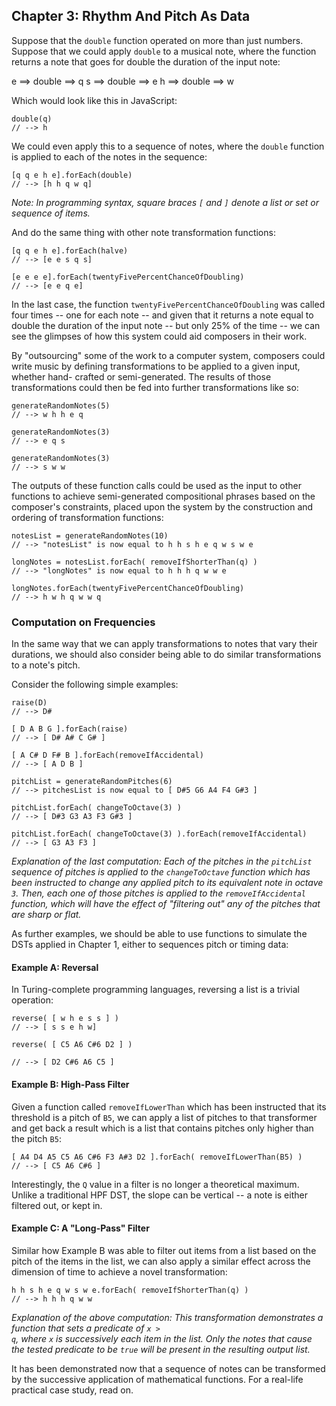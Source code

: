 ## Chapter 3: Rhythm And Pitch As Data

Suppose that the `double` function operated on more than just numbers. Suppose
that we could apply `double` to a musical note, where the function returns a 
note that goes for double the duration of the input note:

<bigcode><note>e</note> ==> double ==> <note>q</note>
<note>s</note> ==> double ==> <note>e</note>
<note>h</note> ==> double ==> <note>w</note></bigcode>

Which would look like this in JavaScript:

<pre><code>double(<note>q</note>)
// --> <note>h</note>
</code></pre>

We could even apply this to a sequence of notes, where the `double` function is
applied to each of the notes in the sequence:

<pre><code>[<note>q</note> <note>q</note> <note>e</note> <note>h</note> <note>e</note>].forEach(double)
// --> [<note>h</note> <note>h</note> <note>q</note> <note>w</note> <note>q</note>]
</code></pre>

*Note: In programming syntax, square braces `[` and `]` denote a list or set or
sequence of items.*

And do the same thing with other note transformation functions:

<pre><code>[<note>q</note> <note>q</note> <note>e</note> <note>h</note> <note>e</note>].forEach(halve)
// --> [<note>e</note> <note>e</note> <note>s</note> <note>q</note> <note>s</note>]

[<note>e</note> <note>e</note> <note>e</note> <note>e</note>].forEach(twentyFivePercentChanceOfDoubling)
// --> [<note>e</note> <note>e</note> <note>q</note> <note>e</note>]
</code></pre>

In the last case, the function `twentyFivePercentChanceOfDoubling` was called
four times -- one for each note -- and given that it returns a note equal to 
double the duration of the input note -- but only 25% of the time -- we can see
the glimpses of how this system could aid composers in their work.

By "outsourcing" some of the work to a computer system, composers could write 
music by defining transformations to be applied to a given input, whether hand-
crafted or semi-generated. The results of those transformations could then be
fed into further transformations like so:

<pre><code>generateRandomNotes(5)
// --> <note-list>w h h e q</note-list>

generateRandomNotes(3)
// --> <note-list>e q s</note-list>

generateRandomNotes(3)
// --> <note-list>s w w</note-list>
</code></pre>

The outputs of these function calls could be used as the input to other 
functions to achieve semi-generated compositional phrases based on the 
composer's constraints, placed upon the system by the construction and ordering
of transformation functions:

<pre><code>notesList = generateRandomNotes(10)
// --> "notesList" is now equal to <note-list>h h s h e q w s w e</note-list>

longNotes = notesList.forEach( removeIfShorterThan(<note>q</note>) )
// --> "longNotes" is now equal to <note-list>h h h q w w e</note-list>

longNotes.forEach(twentyFivePercentChanceOfDoubling)
// --> <note-list>h w h q w w q</note-list></code></pre>

### Computation on Frequencies

In the same way that we can apply transformations to notes that vary their 
durations, we should also consider being able to do similar transformations to
a note's pitch.

Consider the following simple examples:

```
raise(D)
// --> D#

[ D A B G ].forEach(raise)
// --> [ D# A# C G# ]

[ A C# D F# B ].forEach(removeIfAccidental)
// --> [ A D B ]

pitchList = generateRandomPitches(6)
// --> pitchesList is now equal to [ D#5 G6 A4 F4 G#3 ]

pitchList.forEach( changeToOctave(3) )
// --> [ D#3 G3 A3 F3 G#3 ]

pitchList.forEach( changeToOctave(3) ).forEach(removeIfAccidental)
// --> [ G3 A3 F3 ]
```

*Explanation of the last computation: Each of the pitches in the `pitchList` 
sequence of pitches is applied to the `changeToOctave` function which has been 
instructed to change any applied pitch to its equivalent note in octave `3`. 
Then, each one of those pitches is applied to the `removeIfAccidental` function, 
which will have the effect of "filtering out" any of the pitches that are sharp 
or flat.*

As further examples, we should be able to use functions to simulate the DSTs 
applied in Chapter 1, either to sequences pitch or timing data:

#### Example A: Reversal

In Turing-complete programming languages, reversing a list is a trivial 
operation:

<pre><code>reverse( [<note> w h e s s</note> ] )
// --> [ <note>s s e h w</note>]

reverse( [ C5 A6 C#6 D2 ] )

// --> [ D2 C#6 A6 C5 ]
</code></pre>

#### Example B: High-Pass Filter

Given a function called `removeIfLowerThan` which has been instructed that its
threshold is a pitch of `B5`, we can apply a list of pitches to that transformer
and get back a result which is a list that contains pitches only higher than the
pitch `B5`:

```
[ A4 D4 A5 C5 A6 C#6 F3 A#3 D2 ].forEach( removeIfLowerThan(B5) )
// --> [ C5 A6 C#6 ]
```

Interestingly, the `Q` value in a filter is no longer a theoretical maximum. 
Unlike a traditional HPF DST, the slope can be vertical -- a note is either 
filtered out, or kept in.

#### Example C: A "Long-Pass" Filter

Similar how Example B was able to filter out items from a list based on the 
pitch of the items in the list, we can also apply a similar effect across the 
dimension of time to achieve a novel transformation:

<pre><code><note-list>h h s h e q w s w e</note-list>.forEach( removeIfShorterThan(<note>q</note>) )
// --> <note-list>h h h q w w</note-list></code></pre>

*Explanation of the above computation: This transformation demonstrates a 
function that sets a predicate of <code>x &gt; <note>q</note></code>, where `x` 
is successively each item in the list. Only the notes that cause the tested 
predicate to be `true` will be present in the resulting output list.*

It has been demonstrated now that a sequence of notes can be transformed by the 
successive application of mathematical functions. For a real-life practical case
study, read on.